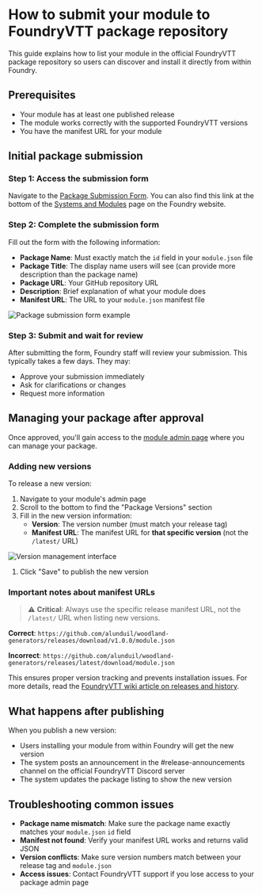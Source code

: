 # How to submit your module to FoundryVTT package repository

This guide explains how to list your module in the official FoundryVTT package
repository so users can discover and install it directly from within Foundry.

## Prerequisites

- Your module has at least one published release
- The module works correctly with the supported FoundryVTT versions
- You have the manifest URL for your module

## Initial package submission

### Step 1: Access the submission form

Navigate to the
[Package Submission Form](https://foundryvtt.com/packages/submit). You can also
find this link at the bottom of the
[Systems and Modules](https://foundryvtt.com/packages/) page on the Foundry
website.

### Step 2: Complete the submission form

Fill out the form with the following information:

- **Package Name**: Must exactly match the `id` field in your `module.json` file
- **Package Title**: The display name users will see (can provide more description
  than the package name)
- **Package URL**: Your GitHub repository URL
- **Description**: Brief explanation of what your module does
- **Manifest URL**: The URL to your `module.json` manifest file

![Package submission form example](https://user-images.githubusercontent.com/36359784/120664263-b49e5500-c482-11eb-9126-af7006389903.png)

### Step 3: Submit and wait for review

After submitting the form, Foundry staff will review your submission. This
typically takes a few days. They may:

- Approve your submission immediately
- Ask for clarifications or changes
- Request more information

## Managing your package after approval

Once approved, you'll gain access to the
[module admin page](https://foundryvtt.com/admin/packages/package/) where you
can manage your package.

### Adding new versions

To release a new version:

1. Navigate to your module's admin page
1. Scroll to the bottom to find the "Package Versions" section
1. Fill in the new version information:
   - **Version**: The version number (must match your release tag)
   - **Manifest URL**: The manifest URL for **that specific version** (not the
     `/latest/` URL)

![Version management interface](https://user-images.githubusercontent.com/36359784/120664346-c4b63480-c482-11eb-9d8b-731b50d70939.png)

1. Click "Save" to publish the new version

### Important notes about manifest URLs

> ⚠️ **Critical**: Always use the specific release manifest URL, not the
> `/latest/` URL when listing new versions.

**Correct**:
`https://github.com/alunduil/woodland-generators/releases/download/v1.0.0/module.json`

**Incorrect**:
`https://github.com/alunduil/woodland-generators/releases/latest/download/module.json`

This ensures proper version tracking and prevents installation issues. For more
details, read the
[FoundryVTT wiki article on releases and history](https://foundryvtt.wiki/en/development/guides/releases-and-history).

## What happens after publishing

When you publish a new version:

- Users installing your module from within Foundry will get the new version
- The system posts an announcement in the #release-announcements channel on the
  official FoundryVTT Discord server
- The system updates the package listing to show the new version

## Troubleshooting common issues

- **Package name mismatch**: Make sure the package name exactly matches your
  `module.json` `id` field
- **Manifest not found**: Verify your manifest URL works and returns
  valid JSON
- **Version conflicts**: Make sure version numbers match between your
  release tag and `module.json`
- **Access issues**: Contact FoundryVTT support if you lose access to your
  package admin page
